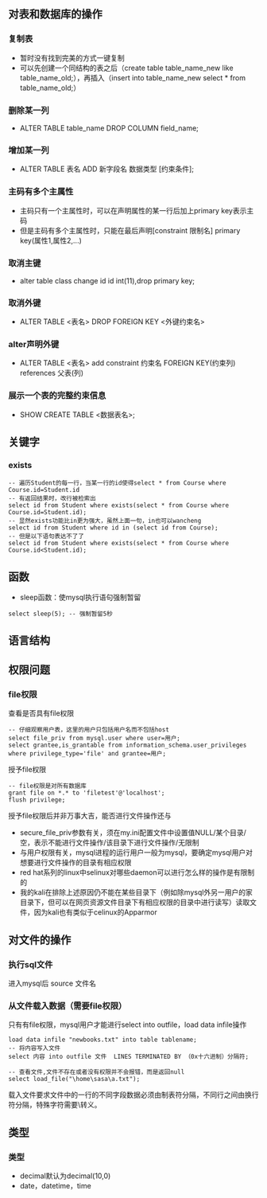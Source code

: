 ## 对表和数据库的操作

### 复制表

* 暂时没有找到完美的方式一键复制
* 可以先创建一个同结构的表之后（create table table_name_new like table_name_old;），再插入（insert into table_name_new select * from table_name_old;）

### 删除某一列

* ALTER TABLE table_name DROP COLUMN field_name;

### 增加某一列

* ALTER TABLE 表名 ADD 新字段名 数据类型 [约束条件];

### 主码有多个主属性

* 主码只有一个主属性时，可以在声明属性的某一行后加上primary key表示主码
* 但是主码有多个主属性时，只能在最后声明[constraint 限制名] primary key(属性1,属性2,...)

### 取消主键

* alter table class change id id int(11),drop primary key;

### 取消外键

* ALTER TABLE <表名> DROP FOREIGN KEY <外键约束名>

### alter声明外键

* ALTER TABLE <表名> add constraint 约束名 FOREIGN KEY(约束列) references 父表(列)

### 展示一个表的完整约束信息

* SHOW CREATE TABLE <数据表名>;

## 关键字

### exists

``````mysql
-- 遍历Student的每一行，当某一行的id使得select * from Course where Course.id=Student.id
-- 有返回结果时，改行被检索出
select id from Student where exists(select * from Course where Course.id=Student.id);
-- 显然exists功能比in更为强大，虽然上面一句，in也可以wancheng
select id from Student where id in (select id from Course);
-- 但是以下语句表达不了了
select id from Student where exists(select * from Course where Course.id<Student.id);
``````

## 函数

* sleep函数：使mysql执行语句强制暂留

`````mysql
select sleep(5); -- 强制暂留5秒
`````

## 语言结构

## 权限问题

### file权限

查看是否具有file权限

`````mysql
-- 仔细观察用户表，这里的用户只包括用户名而不包括host
select file_priv from mysql.user where user=用户;
select grantee,is_grantable from information_schema.user_privileges where privilege_type='file' and grantee=用户;
`````

授予file权限

`````mysql
-- file权限是对所有数据库
grant file on *.* to 'filetest'@'localhost';
flush privilege;
`````

授予file权限后并非万事大吉，能否进行文件操作还与

* secure_file_priv参数有关，须在my.ini配置文件中设置值NULL/某个目录/空，表示不能进行文件操作/该目录下进行文件操作/无限制
* 与用户权限有关，mysql进程的运行用户一般为mysql，要确定mysql用户对想要进行文件操作的目录有相应权限
* red hat系列的linux中selinux对哪些daemon可以进行怎么样的操作是有限制的
* 我的kali在排除上述原因仍不能在某些目录下（例如除mysql外另一用户的家目录下，但可以在网页资源文件目录下有相应权限的目录中进行读写）读取文件，因为kali也有类似于celinux的Apparmor

## 对文件的操作

### 执行sql文件

进入mysql后 source 文件名

### 从文件载入数据（需要file权限）

只有有file权限，mysql用户才能进行select into outfile，load data infile操作

````mysql
load data infile "newbooks.txt" into table tablename;
-- 将内容写入文件
select 内容 into outfile 文件  LINES TERMINATED BY （0x十六进制）分隔符;

-- 查看文件,文件不存在或者没有权限并不会报错，而是返回null
select load_file("\home\sasa\a.txt");
````

​	载入文件要求文件中的一行的不同字段数据必须由制表符分隔，不同行之间由换行符分隔，特殊字符需要\转义。

## 类型

### 类型

* decimal默认为decimal(10,0)
* date，datetime，time